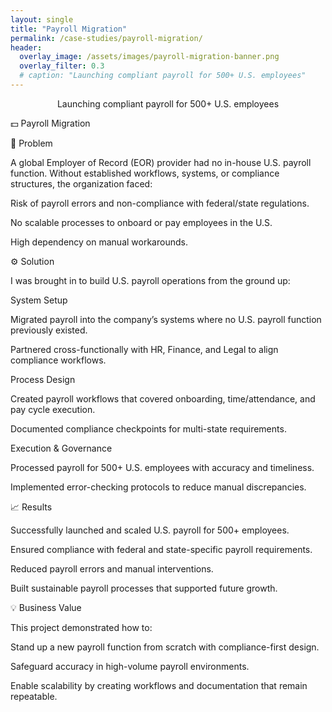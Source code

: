 ```yaml
---
layout: single
title: "Payroll Migration"
permalink: /case-studies/payroll-migration/
header:
  overlay_image: /assets/images/payroll-migration-banner.png
  overlay_filter: 0.3
  # caption: "Launching compliant payroll for 500+ U.S. employees"
---
```

<p class="page__lead" style="text-align:center;">
  Launching compliant payroll for 500+ U.S. employees
</p>


💵 Payroll Migration

📌 Problem

A global Employer of Record (EOR) provider had no in-house U.S. payroll function. Without established workflows, systems, or compliance structures, the organization faced:

Risk of payroll errors and non-compliance with federal/state regulations.

No scalable processes to onboard or pay employees in the U.S.

High dependency on manual workarounds.

⚙️ Solution

I was brought in to build U.S. payroll operations from the ground up:

System Setup

Migrated payroll into the company’s systems where no U.S. payroll function previously existed.

Partnered cross-functionally with HR, Finance, and Legal to align compliance workflows.

Process Design

Created payroll workflows that covered onboarding, time/attendance, and pay cycle execution.

Documented compliance checkpoints for multi-state requirements.

Execution & Governance

Processed payroll for 500+ U.S. employees with accuracy and timeliness.

Implemented error-checking protocols to reduce manual discrepancies.

📈 Results

Successfully launched and scaled U.S. payroll for 500+ employees.

Ensured compliance with federal and state-specific payroll requirements.

Reduced payroll errors and manual interventions.

Built sustainable payroll processes that supported future growth.

💡 Business Value

This project demonstrated how to:

Stand up a new payroll function from scratch with compliance-first design.

Safeguard accuracy in high-volume payroll environments.

Enable scalability by creating workflows and documentation that remain repeatable.
